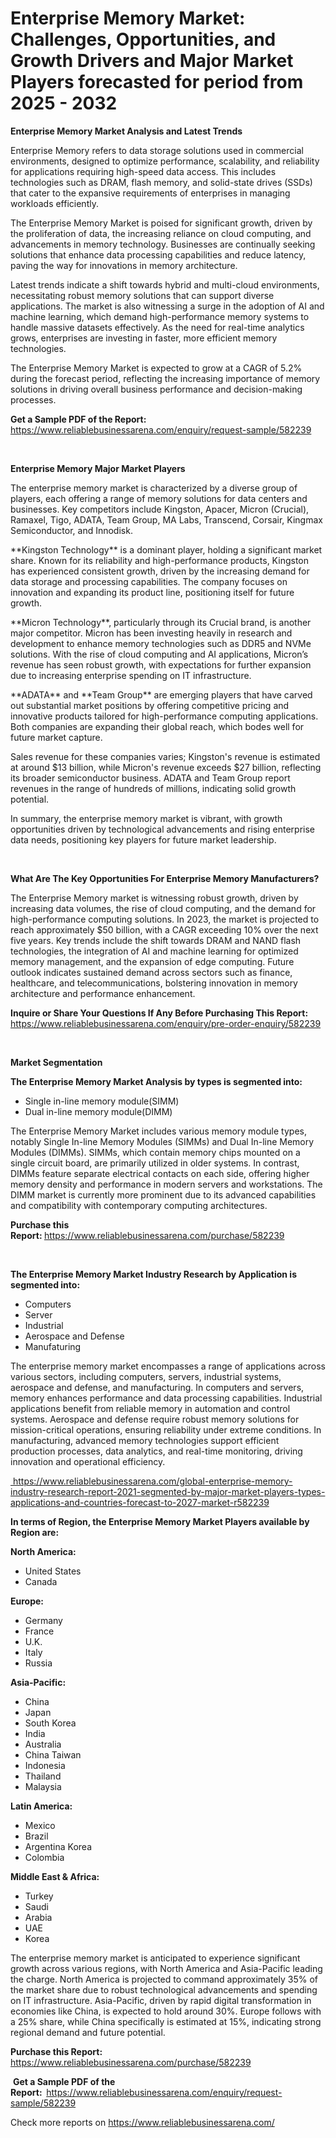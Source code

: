 <p><h1>Enterprise Memory Market: Challenges, Opportunities, and Growth Drivers and Major Market Players forecasted for period from 2025 - 2032</h1></p><p><strong>Enterprise Memory Market Analysis and Latest Trends</strong></p>
<p><p>Enterprise Memory refers to data storage solutions used in commercial environments, designed to optimize performance, scalability, and reliability for applications requiring high-speed data access. This includes technologies such as DRAM, flash memory, and solid-state drives (SSDs) that cater to the expansive requirements of enterprises in managing workloads efficiently.</p><p>The Enterprise Memory Market is poised for significant growth, driven by the proliferation of data, the increasing reliance on cloud computing, and advancements in memory technology. Businesses are continually seeking solutions that enhance data processing capabilities and reduce latency, paving the way for innovations in memory architecture.</p><p>Latest trends indicate a shift towards hybrid and multi-cloud environments, necessitating robust memory solutions that can support diverse applications. The market is also witnessing a surge in the adoption of AI and machine learning, which demand high-performance memory systems to handle massive datasets effectively. As the need for real-time analytics grows, enterprises are investing in faster, more efficient memory technologies.</p><p>The Enterprise Memory Market is expected to grow at a CAGR of 5.2% during the forecast period, reflecting the increasing importance of memory solutions in driving overall business performance and decision-making processes.</p></p>
<p><strong>Get a Sample PDF of the Report:&nbsp;</strong> <a href="https://www.reliablebusinessarena.com/enquiry/request-sample/582239?utm_campaign=3188&utm_medium=2&utm_source=Github&utm_content=ia&utm_term=23032025&utm_id=enterprise-memory">https://www.reliablebusinessarena.com/enquiry/request-sample/582239</a></p>
<p>&nbsp;</p>
<p><strong>Enterprise Memory Major Market Players</strong></p>
<p><p>The enterprise memory market is characterized by a diverse group of players, each offering a range of memory solutions for data centers and businesses. Key competitors include Kingston, Apacer, Micron (Crucial), Ramaxel, Tigo, ADATA, Team Group, MA Labs, Transcend, Corsair, Kingmax Semiconductor, and Innodisk.</p><p>**Kingston Technology** is a dominant player, holding a significant market share. Known for its reliability and high-performance products, Kingston has experienced consistent growth, driven by the increasing demand for data storage and processing capabilities. The company focuses on innovation and expanding its product line, positioning itself for future growth.</p><p>**Micron Technology**, particularly through its Crucial brand, is another major competitor. Micron has been investing heavily in research and development to enhance memory technologies such as DDR5 and NVMe solutions. With the rise of cloud computing and AI applications, Micron’s revenue has seen robust growth, with expectations for further expansion due to increasing enterprise spending on IT infrastructure.</p><p>**ADATA** and **Team Group** are emerging players that have carved out substantial market positions by offering competitive pricing and innovative products tailored for high-performance computing applications. Both companies are expanding their global reach, which bodes well for future market capture.</p><p>Sales revenue for these companies varies; Kingston's revenue is estimated at around $13 billion, while Micron's revenue exceeds $27 billion, reflecting its broader semiconductor business. ADATA and Team Group report revenues in the range of hundreds of millions, indicating solid growth potential.</p><p>In summary, the enterprise memory market is vibrant, with growth opportunities driven by technological advancements and rising enterprise data needs, positioning key players for future market leadership.</p></p>
<p>&nbsp;</p>
<p><strong>What Are The Key Opportunities For Enterprise Memory Manufacturers?</strong></p>
<p><p>The Enterprise Memory market is witnessing robust growth, driven by increasing data volumes, the rise of cloud computing, and the demand for high-performance computing solutions. In 2023, the market is projected to reach approximately $50 billion, with a CAGR exceeding 10% over the next five years. Key trends include the shift towards DRAM and NAND flash technologies, the integration of AI and machine learning for optimized memory management, and the expansion of edge computing. Future outlook indicates sustained demand across sectors such as finance, healthcare, and telecommunications, bolstering innovation in memory architecture and performance enhancement.</p></p>
<p><strong>Inquire or Share Your Questions If Any Before Purchasing This Report:</strong> <a href="https://www.reliablebusinessarena.com/enquiry/pre-order-enquiry/582239?utm_campaign=3188&utm_medium=2&utm_source=Github&utm_content=ia&utm_term=23032025&utm_id=enterprise-memory">https://www.reliablebusinessarena.com/enquiry/pre-order-enquiry/582239</a></p>
<p>&nbsp;</p>
<p><strong>Market Segmentation</strong></p>
<p><strong>The Enterprise Memory Market Analysis by types is segmented into:</strong></p>
<p><ul><li>Single in-line memory module(SIMM)</li><li>Dual in-line memory module(DIMM)</li></ul></p>
<p><p>The Enterprise Memory Market includes various memory module types, notably Single In-line Memory Modules (SIMMs) and Dual In-line Memory Modules (DIMMs). SIMMs, which contain memory chips mounted on a single circuit board, are primarily utilized in older systems. In contrast, DIMMs feature separate electrical contacts on each side, offering higher memory density and performance in modern servers and workstations. The DIMM market is currently more prominent due to its advanced capabilities and compatibility with contemporary computing architectures.</p></p>
<p><strong>Purchase this Report:&nbsp;</strong><a href="https://www.reliablebusinessarena.com/purchase/582239?utm_campaign=3188&utm_medium=2&utm_source=Github&utm_content=ia&utm_term=23032025&utm_id=enterprise-memory">https://www.reliablebusinessarena.com/purchase/582239</a></p>
<p>&nbsp;</p>
<p><strong>The Enterprise Memory Market Industry Research by Application is segmented into:</strong></p>
<p><ul><li>Computers</li><li>Server</li><li>Industrial</li><li>Aerospace and Defense</li><li>Manufaturing</li></ul></p>
<p><p>The enterprise memory market encompasses a range of applications across various sectors, including computers, servers, industrial systems, aerospace and defense, and manufacturing. In computers and servers, memory enhances performance and data processing capabilities. Industrial applications benefit from reliable memory in automation and control systems. Aerospace and defense require robust memory solutions for mission-critical operations, ensuring reliability under extreme conditions. In manufacturing, advanced memory technologies support efficient production processes, data analytics, and real-time monitoring, driving innovation and operational efficiency.</p></p>
<p><a href="https://www.reliablebusinessarena.com/global-enterprise-memory-industry-research-report-2021-segmented-by-major-market-players-types-applications-and-countries-forecast-to-2027-market-r582239?utm_campaign=3188&utm_medium=2&utm_source=Github&utm_content=ia&utm_term=23032025&utm_id=enterprise-memory">&nbsp;https://www.reliablebusinessarena.com/global-enterprise-memory-industry-research-report-2021-segmented-by-major-market-players-types-applications-and-countries-forecast-to-2027-market-r582239</a></p>
<p><strong>In terms of Region, the Enterprise Memory Market Players available by Region are:</strong></p>
<p>
    <p> <strong> North America: </strong>
        <ul>
            <li>United States</li>
            <li>Canada</li>
        </ul>
        </p> 
    <p> <strong> Europe: </strong>
        <ul>
            <li>Germany</li>
            <li>France</li>
            <li>U.K.</li>
            <li>Italy</li>
            <li>Russia</li>
        </ul>
        </p> 
    <p> <strong> Asia-Pacific: </strong>
        <ul>
            <li>China</li>
            <li>Japan</li>
            <li>South Korea</li>
            <li>India</li>
            <li>Australia</li>
            <li>China Taiwan</li>
            <li>Indonesia</li>
            <li>Thailand</li>
            <li>Malaysia</li>
        </ul>
        </p> 
    <p> <strong> Latin America: </strong>
        <ul>
            <li>Mexico</li>
            <li>Brazil</li>
            <li>Argentina Korea</li>
            <li>Colombia</li>
        </ul>
        </p> 
    <p> <strong> Middle East & Africa: </strong>
        <ul>
            <li>Turkey</li>
            <li>Saudi</li>
            <li>Arabia</li>
            <li>UAE</li>
            <li>Korea</li>
        </ul>
    </p>
    </p>
<p><p>The enterprise memory market is anticipated to experience significant growth across various regions, with North America and Asia-Pacific leading the charge. North America is projected to command approximately 35% of the market share due to robust technological advancements and spending on IT infrastructure. Asia-Pacific, driven by rapid digital transformation in economies like China, is expected to hold around 30%. Europe follows with a 25% share, while China specifically is estimated at 15%, indicating strong regional demand and future potential.</p></p>
<p><strong>Purchase this Report: </strong><a href="https://www.reliablebusinessarena.com/purchase/582239?utm_campaign=3188&utm_medium=2&utm_source=Github&utm_content=ia&utm_term=23032025&utm_id=enterprise-memory">https://www.reliablebusinessarena.com/purchase/582239</a></p>
<p>&nbsp;<strong>Get a Sample PDF of the Report:&nbsp;&nbsp;</strong><a href="https://www.reliablebusinessarena.com/enquiry/request-sample/582239?utm_campaign=3188&utm_medium=2&utm_source=Github&utm_content=ia&utm_term=23032025&utm_id=enterprise-memory">https://www.reliablebusinessarena.com/enquiry/request-sample/582239</a></p>
<p><strong></strong></p>
<p>Check more reports on <a href="https://www.reliablebusinessarena.com/?utm_campaign=3188&utm_medium=2&utm_source=Github&utm_content=ia&utm_term=23032025&utm_id=enterprise-memory">https://www.reliablebusinessarena.com/</a></p>